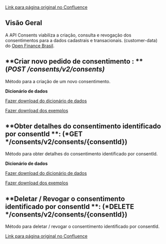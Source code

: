 [Link para página original no Confluence](https://openfinancebrasil.atlassian.net/wiki/spaces/OF/pages/154763853)

## **Visão Geral**

A API Consents viabiliza a criação, consulta e revogação dos consentimentos para a dados cadastrais e transacionais. (customer-data) do [Open Finance Brasil](https://openfinancebrasil.org.br/).

## **Criar novo pedido de consentimento : **(*POST /consents/v2/consents)*

Método para a criação de um novo consentimento.

**Dicionário de dados**

[Fazer download do dicionário de dados](https://openbanking-brasil.github.io/openapi/dictionary/consentsPostConsents_v2.csv)

[Fazer download dos exemplos](https://openfinancebrasil.atlassian.net/wiki/download/attachments/101482514/consents.csv?version=2&amp;amp;modificationDate=1683665990545&amp;amp;cacheVersion=1&amp;amp;api=v2&amp;download=true)

## **Obter detalhes do consentimento identificado por consentId **: (*GET */consents/v2/consents/{consentId})

Método para obter detalhes do consentimento identificado por consentId.

**Dicionário de dados**

[Fazer download do dicionário de dados](https://openbanking-brasil.github.io/openapi/dictionary/consentsGetConsentsConsentId_v2.csv)

[Fazer download dos exemplos](https://openfinancebrasil.atlassian.net/wiki/download/attachments/101482514/consents_consentId.csv?api=v2&amp;download=true)

## **Deletar / Revogar o consentimento identificado por consentId **: (*DELETE */consents/v2/consents/{consentId})

Método para deletar / revogar o consentimento identificado por consentId.

[Link para página original no Confluence](https://openfinancebrasil.atlassian.net/wiki/spaces/OF/pages/154763853)